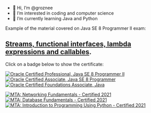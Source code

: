- 👋 Hi, I’m @groznee
- 👀 I’m interested in coding and computer science
- 🌱 I’m currently learning Java and Python

Example of the material covered on Java SE 8 Programmer II exam:

## [Streams, functional interfaces, lambda expressions and callables](java_se8_streams_demo.java).



Click on a badge below to show the certificate:


<!--START_SECTION:badges-->
[![Oracle Certified Professional, Java SE 8 Programmer II](https://images.credly.com/size/160x160/images/3e1a7290-fade-4be4-9bcd-1a7743294a81/Oracle_Professional_Badge__1_.png)](https://catalog-education.oracle.com/pls/certview/sharebadge?id=0A79ADD73499EED1668DD2414314094484A496D9224A0F0B4DB2F8702E593221 "Oracle Certified Professional, Java SE 8 Programmer II")
[![Oracle Certified Associate, Java SE 8 Programmer](https://images.credly.com/size/160x160/images/a9848abf-f8bd-474d-a9b4-6086da11a916/Oracle_Associates_Badge__1_.png)](http://www.credly.com/badges/5ff274e2-3990-494f-89de-0a4f3668a77a "Oracle Certified Associate, Java SE 8 Programmer")
[![Oracle Certified Foundations Associate, Java](https://images.credly.com/size/160x160/images/aeada4ab-bd8f-4c3c-bf4a-a9f2f4e04dd2/02a_Java_Foundations_Associate.png)](http://www.credly.com/badges/8803d57d-fc98-4c3a-bb3a-e3b0248c27d8 "Oracle Certified Foundations Associate, Java")

[![MTA: Networking Fundamentals - Certified 2021](https://images.credly.com/size/120x120/images/2feaf613-be86-4d79-9cf8-c7aef82031c7/MTA-Networking_Fundamentals-600x600.png)](http://www.credly.com/badges/1de9dd8b-8ff3-4af3-b310-ac2704370e2d "MTA: Networking Fundamentals - Certified 2021")
[![MTA: Database Fundamentals - Certified 2021](https://images.credly.com/size/120x120/images/bcce29de-388a-421e-aa4e-49d08e5f6b8c/MTA-Database_Fundamentals-600x600.png)](http://www.credly.com/badges/0cfeef31-ae1a-4da9-b41b-6c433463068c "MTA: Database Fundamentals - Certified 2021")
[![MTA: Introduction to Programming Using Python - Certified 2021](https://images.credly.com/size/120x120/images/ebfba101-5b78-49b6-903a-ac9ad518fe8a/MTA-Introduction_to_Programming_Using_Python-600x600.png)](http://www.credly.com/badges/178d1cb9-88a7-47dc-9c92-fd20475d6298 "MTA: Introduction to Programming Using Python - Certified 2021")
<!--END_SECTION:badges-->

<!---
groznee/groznee is a ✨ special ✨ repository because its `README.md` (this file) appears on your GitHub profile.
You can click the Preview link to take a look at your changes.
--->
